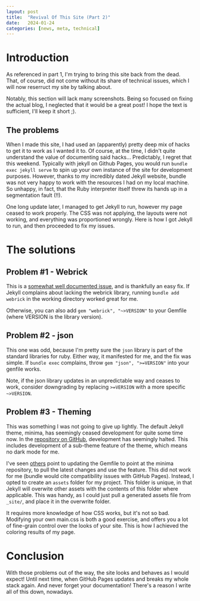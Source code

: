 ```yaml
---
layout: post
title:  "Revival Of This Site (Part 2)"
date:   2024-01-24
categories: [news, meta, technical]
---
```



# Introduction
As referenced in part 1, I'm trying to bring this site back from the dead. That, of course, did not come without its share of technical issues, which I will now reserruct my site by talking about.

Notably, this section will lack many screenshots. Being so focused on fixing the actual blog, I neglected that it would be a great post! I hope the text is sufficient, I'll keep it short ;). 

## The problems
When I made this site, I had used an (apparently) pretty deep mix of hacks to get it to work as I wanted it to. Of course, at the time, I didn't quite understand the value of documenting said hacks... Predictably, I regret that this weekend. Typically with jekyll on Github Pages, you would run `bundle exec jekyll serve` to spin up your own instance of the site for development purposes. However, thanks to my incredibly dated Jekyll website, bundle was not very happy to work with the resources I had on my local machine. So unhappy, in fact, that the Ruby interpreter itself threw its hands up in a segmentation fault (!!).

One long update later, I managed to get Jekyll to run, however my page ceased to work properly. The CSS was not applying, the layouts were not working, and everything was proportioned wrongly. Here is how I got Jekyll to run, and then proceeded to fix my issues.

# The solutions
## Problem #1 - Webrick
This is a [somewhat well documented issue](https://github.com/jekyll/jekyll/issues/8523), and is thankfully an easy fix. If Jekyll complains about lacking the webrick library, running `bundle add webrick` in the working directory worked great for me.

Otherwise, you can also add `gem "webrick", "~>VERSION"` to your Gemfile (where VERSION is the library version).

## Problem #2 - json
This one was odd, because I'm pretty sure the `json` library is part of the standard libraries for ruby. Either way, it manifested for me, and the fix was simple. If `bundle exec` complains, throw `gem "json", ">=VERSION"` into your genfile works.

Note, if the json library updates in an unpredictable way and ceases to work, consider downgrading by replacing `>=VERSION` with a more specific `~>VERSION`.

## Problem #3 - Theming
This was something I was not going to give up lightly. The default Jekyll theme, minima, has seemingly ceased development for quite some time now. In the [repository on GitHub](https://github.com/jekyll/minima), development has seemingly halted. This includes development of a sub-theme feature of the theme, which means no dark mode for me.

I've seen [others](https://blog.slowb.ro/dark-theme-for-minima-jekyll/) point to updating the Gemfile to point at the minima repository, to pull the latest changes and use the feature. This did not work for me (bundle would cite compatibility issues with GitHub Pages). Instead, I opted to create an `assets` folder for my project. This folder is unique, in that Jekyll will overwite other assets with the contents of this folder where applicable. This was handy, as I could just pull a generated assets file from `_site/`, and place it in the overwrite folder.

It requires more knowledge of how CSS works, but it's not so bad. Modifying your own main.css is both a good exercise, and offers you a lot of fine-grain control over the looks of your site. This is how I achieved the coloring results of my page.

# Conclusion
With those problems out of the way, the site looks and behaves as I would expect! Until next time, when GitHub Pages updates and breaks my whole stack again. And never forget your documentation! There's a reason I write all of this down, nowadays.